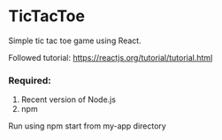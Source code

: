 # TicTacToe

Simple tic tac toe game using React. 

Followed tutorial: https://reactjs.org/tutorial/tutorial.html

### Required:

1. Recent version of Node.js
2. npm 

Run using npm start from my-app directory
